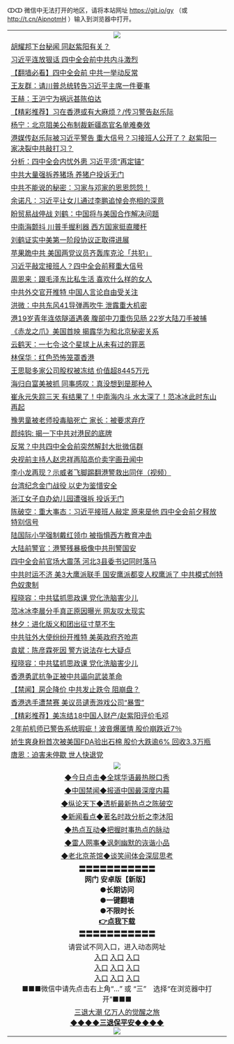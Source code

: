 ↀↀ 微信中无法打开的地区，请将本站网址 https://git.io/gy （或 http://t.cn/AipnotmH ）输入到浏览器中打开。 

<table>
   <tr>
    <td align=center><img src="https://github.com/gyhhx/image-upload/blob/master/20190822-2.jpg" /></td>
  </tr>
<tr><td align="left"><a href="https://xwood.fun/oo.aspx?name=c1029318&key=nqynnipsxfbxcbni&from=gy">胡耀邦下台秘闻 同赵紫阳有关？</a></td></tr>
<tr><td align="left"><a href="https://xwood.fun/oo.aspx?name=c1086140&key=nqynnipsxfbxcbni&from=gy">习近平连放狠话 四中全会前中共内斗激烈</a></td></tr>
<tr><td align="left"><a href="https://xwood.fun/oo.aspx?name=c1085967&key=nqynnipsxfbxcbni&from=gy">【翻墙必看】四中全会前 中共一举动反常</a></td></tr>
<tr><td align="left"><a href="https://xwood.fun/oo.aspx?name=c1086240&key=nqynnipsxfbxcbni&from=gy">王友群：请川普总统转告习近平主席一件要事</a></td></tr>
<tr><td align="left"><a href="https://xwood.fun/oo.aspx?name=c1080777&key=nqynnipsxfbxcbni&from=gy">王赫：王沪宁为祸远甚陈伯达</a></td></tr>
<tr><td align="left"><a href="https://xwood.fun/oo.aspx?name=c1086076&key=nqynnipsxfbxcbni&from=gy">【精彩推荐】习在香港或有大麻烦？/传习警告赵乐际</a></td></tr>
<tr><td align="left"><a href="https://xwood.fun/oo.aspx?name=c1086233&key=nqynnipsxfbxcbni&from=gy">杨宁：北京阻美公布制裁新疆高官名单难奏效</a></td></tr>
<tr><td align="left"><a href="https://xwood.fun/oo.aspx?name=c1086221&key=nqynnipsxfbxcbni&from=gy">港媒传赵乐际被习近平警告 重大信号？习接班人公开了？ 赵紫阳一家决裂中共敲打习？</a></td></tr>
<tr><td align="left"><a href="https://xwood.fun/oo.aspx?name=c1086075&key=nqynnipsxfbxcbni&from=gy">分析：四中全会内忧外患 习近平须“再定锚”</a></td></tr>
<tr><td align="left"><a href="https://xwood.fun/oo.aspx?name=c1086110&key=nqynnipsxfbxcbni&from=gy">中共大量强拆养猪场 养猪户投诉无门</a></td></tr>
<tr><td align="left"><a href="https://xwood.fun/oo.aspx?name=c899223&key=nqynnipsxfbxcbni&from=gy">中共不能说的秘密：习家与邓家的恩恩怨怨！</a></td></tr>
<tr><td align="left"><a href="https://xwood.fun/oo.aspx?name=c1056228&key=nqynnipsxfbxcbni&from=gy">余诺凡：习近平让女儿通过李鹏追悼会亮相的深意</a></td></tr>
<tr><td align="left"><a href="https://xwood.fun/oo.aspx?name=c1086230&key=nqynnipsxfbxcbni&from=gy">盼贸易战停战 刘鹤：中国将与美国合作解决问题</a></td></tr>
<tr><td align="left"><a href="https://xwood.fun/oo.aspx?name=c1086224&key=nqynnipsxfbxcbni&from=gy">中南海颤抖 川普手握利器 西方国家挺直腰杆</a></td></tr>
<tr><td align="left"><a href="https://xwood.fun/oo.aspx?name=c1086105&key=nqynnipsxfbxcbni&from=gy">刘鹤证实中美第一阶段协议正取得进展</a></td></tr>
<tr><td align="left"><a href="https://xwood.fun/oo.aspx?name=c1086229&key=nqynnipsxfbxcbni&from=gy">苹果跪中共 美国两党议员齐轰库克沦「共犯」</a></td></tr>
<tr><td align="left"><a href="https://xwood.fun/oo.aspx?name=c1086029&key=nqynnipsxfbxcbni&from=gy">习近平敲定接班人？四中全会前释重大信号</a></td></tr>
<tr><td align="left"><a href="https://xwood.fun/oo.aspx?name=c1085713&key=nqynnipsxfbxcbni&from=gy">周恩来：跟毛泽东比私生活 喜欢什么样的女人</a></td></tr>
<tr><td align="left"><a href="https://xwood.fun/oo.aspx?name=c1086244&key=nqynnipsxfbxcbni&from=gy">中共外交官开推特 中国人言论自由受关注</a></td></tr>
<tr><td align="left"><a href="https://xwood.fun/oo.aspx?name=c1086054&key=nqynnipsxfbxcbni&from=gy">洪微：中共东风41导弹再吹牛 泄露重大机密</a></td></tr>
<tr><td align="left"><a href="https://xwood.fun/oo.aspx?name=c1086223&key=nqynnipsxfbxcbni&from=gy">港19岁青年连侬隧道遇袭 腹部中刀重伤见肠 22岁大陆刀手被捕</a></td></tr>
<tr><td align="left"><a href="https://xwood.fun/oo.aspx?name=c1086225&key=nqynnipsxfbxcbni&from=gy">《赤龙之爪》美国首映 揭露华为和北京秘密关系</a></td></tr>
<tr><td align="left"><a href="https://xwood.fun/oo.aspx?name=c1086090&key=nqynnipsxfbxcbni&from=gy">云鹤天：一七令‧这个星球上从未有过的罪恶</a></td></tr>
<tr><td align="left"><a href="https://xwood.fun/oo.aspx?name=c1086234&key=nqynnipsxfbxcbni&from=gy">林保华：红色恐怖笼罩香港</a></td></tr>
<tr><td align="left"><a href="https://xwood.fun/oo.aspx?name=c1086242&key=nqynnipsxfbxcbni&from=gy">王思聪多家公司股权被冻结 价值超8445万元</a></td></tr>
<tr><td align="left"><a href="https://xwood.fun/oo.aspx?name=c1086220&key=nqynnipsxfbxcbni&from=gy">海归白富美被抓 同事感叹：真没想到是那种人</a></td></tr>
<tr><td align="left"><a href="https://xwood.fun/oo.aspx?name=c1015235&key=nqynnipsxfbxcbni&from=gy">崔永元失踪三天 有结果了！中南海内斗 水太深了！范冰冰此时东山再起</a></td></tr>
<tr><td align="left"><a href="https://xwood.fun/oo.aspx?name=c1086243&key=nqynnipsxfbxcbni&from=gy">豫男童被老师投毒脑死亡 家长：被要求弃疗</a></td></tr>
<tr><td align="left"><a href="https://xwood.fun/oo.aspx?name=c1086235&key=nqynnipsxfbxcbni&from=gy">颜纯钩: 揭一下中共对港民的底牌</a></td></tr>
<tr><td align="left"><a href="https://xwood.fun/oo.aspx?name=c1085916&key=nqynnipsxfbxcbni&from=gy">反常？中共四中全会前突然解封大批微信群</a></td></tr>
<tr><td align="left"><a href="https://xwood.fun/oo.aspx?name=c1086246&key=nqynnipsxfbxcbni&from=gy">央视前主持人赵忠祥再陷高价卖字画丑闻中</a></td></tr>
<tr><td align="left"><a href="https://xwood.fun/oo.aspx?name=c1086028&key=nqynnipsxfbxcbni&from=gy">李小龙再现？示威者飞脚踢翻港警救出同伴（视频）</a></td></tr>
<tr><td align="left"><a href="https://xwood.fun/oo.aspx?name=c1086104&key=nqynnipsxfbxcbni&from=gy">台湾纪念金门战役 以史为鉴惜安全</a></td></tr>
<tr><td align="left"><a href="https://xwood.fun/oo.aspx?name=c1086113&key=nqynnipsxfbxcbni&from=gy">浙江女子自办幼儿园遭强拆 投诉无门</a></td></tr>
<tr><td align="left"><a href="https://xwood.fun/oo.aspx?name=c1085843&key=nqynnipsxfbxcbni&from=gy">陈破空：重大事态：习近平接班人敲定 原来是他 四中全会前夕释放特别信号</a></td></tr>
<tr><td align="left"><a href="https://xwood.fun/oo.aspx?name=c1086239&key=nqynnipsxfbxcbni&from=gy">陆国际小学强制戴红领巾 被指惧西方教育冲击</a></td></tr>
<tr><td align="left"><a href="https://xwood.fun/oo.aspx?name=c1086093&key=nqynnipsxfbxcbni&from=gy">大陆前警官：港警残暴极像中共刑警国安</a></td></tr>
<tr><td align="left"><a href="https://xwood.fun/oo.aspx?name=c1086057&key=nqynnipsxfbxcbni&from=gy">四中全会前官场大震荡 河北3县委书记同时落马</a></td></tr>
<tr><td align="left"><a href="https://xwood.fun/oo.aspx?name=c1086222&key=nqynnipsxfbxcbni&from=gy">中共时运不济 美3大鹰派联手 国安鹰派都变人权鹰派了 中共模式创特色奴隶制</a></td></tr>
<tr><td align="left"><a href="https://xwood.fun/oo.aspx?name=c1086236&key=nqynnipsxfbxcbni&from=gy">程晓容：中共猛抓思政课 党化洗脑害少儿</a></td></tr>
<tr><td align="left"><a href="https://xwood.fun/oo.aspx?name=c1085806&key=nqynnipsxfbxcbni&from=gy">范冰冰李晨分手真正原因曝光 网友叹太现实</a></td></tr>
<tr><td align="left"><a href="https://xwood.fun/oo.aspx?name=c1086231&key=nqynnipsxfbxcbni&from=gy">林夕：进化版义和团出征寸草不生</a></td></tr>
<tr><td align="left"><a href="https://xwood.fun/oo.aspx?name=c1086077&key=nqynnipsxfbxcbni&from=gy">中共驻外大使纷纷开推特 美英政府齐呛声</a></td></tr>
<tr><td align="left"><a href="https://xwood.fun/oo.aspx?name=c1086237&key=nqynnipsxfbxcbni&from=gy">袁斌：陈彦霖死因 警方说法存七大疑点</a></td></tr>
<tr><td align="left"><a href="https://xwood.fun/oo.aspx?name=c1086059&key=nqynnipsxfbxcbni&from=gy">程晓容：中共猛抓思政课 党化洗脑害少儿</a></td></tr>
<tr><td align="left"><a href="https://xwood.fun/oo.aspx?name=c1086046&key=nqynnipsxfbxcbni&from=gy">香港勇武抗争正被中共逼向武装革命</a></td></tr>
<tr><td align="left"><a href="https://xwood.fun/oo.aspx?name=c1085918&key=nqynnipsxfbxcbni&from=gy">【禁闻】房企降价 中共发止跌令 阻崩盘？</a></td></tr>
<tr><td align="left"><a href="https://xwood.fun/oo.aspx?name=c1086114&key=nqynnipsxfbxcbni&from=gy">香港选手遭禁赛 美议员谴责游戏公司“暴雪”</a></td></tr>
<tr><td align="left"><a href="https://xwood.fun/oo.aspx?name=c1085804&key=nqynnipsxfbxcbni&from=gy">【精彩推荐】美冻结18中国人财产/赵紫阳评价毛邓</a></td></tr>
<tr><td align="left"><a href="https://xwood.fun/oo.aspx?name=c1086227&key=nqynnipsxfbxcbni&from=gy">2年前机师已警告系统瑕疵！波音爆匿情 股价崩跌近7％</a></td></tr>
<tr><td align="left"><a href="https://xwood.fun/oo.aspx?name=c1086228&key=nqynnipsxfbxcbni&from=gy">娇生爽身粉首次被美国FDA验出石棉 股价大跌逾6% 回收3.3万瓶</a></td></tr>
<tr><td align="left"><a href="https://xwood.fun/oo.aspx?name=c1086241&key=nqynnipsxfbxcbni&from=gy">唐恩：迫害未停歇 世人快退党</a></td></tr>

   <tr>
    <td align=center><img src="https://github.com/gyhhx/image-upload/blob/master/ogate-c.JPG" /></td>
  </tr>
   <tr>
   <td align=center> 
<a href="https://tru28th.xwood.fun/oo.aspx?name=c816850&key=nqynnipsxfbxcbni&from=gy&tag=9877">◆今日点击◆全球华语最热脱口秀</a><br/>
    </td>
  </tr>
  <tr>
  <td align=center>
<a href="https://tru28th.xwood.fun/oo.aspx?name=c816860&key=nqynnipsxfbxcbni&from=gy&tag=99733110">◆中国禁闻◆报道中国最深度内幕</a><br/>
   </tr>
  <tr>
     <td align=center>
<a href="https://tru28th.xwood.fun/oo.aspx?name=c816855&key=nqynnipsxfbxcbni&from=gy&tag=997110">◆纵论天下◆透析最新热点之陈破空</a><br/>
   </tr>
   <tr>
      <td align=center>
<a href="https://tru28th.xwood.fun/oo.aspx?name=c838308&key=nqynnipsxfbxcbni&from=gy&tag=9973110">◆新闻看点◆著名时政分析之李沐阳</a><br/>
   </tr>
   <tr>
     <td align=center>
<a href="https://tru28th.xwood.fun/oo.aspx?name=c816852&key=nqynnipsxfbxcbni&from=gy&tag=9733110">◆热点互动◆把握时事热点的脉动</a><br/>
   </tr>
   <tr>
      <td align=center>
<a href="https://tru28th.xwood.fun/oo.aspx?name=c816694&key=nqynnipsxfbxcbni&from=gy&tag=93310">◆雷人网事◆讽刺幽默的诙谐小品</a><br/>
   </tr>
   <tr>
    <td align=center>
<a href="https://tru28th.xwood.fun/oo.aspx?name=c816650&key=nqynnipsxfbxcbni&from=gy&tag=9973110">◆老北京茶馆◆谈笑间体会深层思考</a><br/>
   </tr>
  <tr>
    <td align=center>
 <b>〓〓〓〓〓〓〓〓〓〓〓<br/>网门 安卓版【新版】<br/> ●长期访问<br/> ●一键翻墙<br/>  ●不限时长<br/> 
 <a href="https://share.weiyun.com/5tym2kI">👉<b>点我下载</a><br/>〓〓〓〓〓〓〓〓〓〓〓<br/>
    </td>
    </tr>
   <tr>
    <td align=center>请尝试不同入口，进入动态网址<br/>
      <a href="https://s3.us-east-2.amazonaws.com/ogateo/show.htm">入口</a>
      <a href="https://s3.ca-central-1.amazonaws.com/ogatec/show.htm">入口</a>
      <a href="https://s3.ap-southeast-2.amazonaws.com/ogatey/show.htm">入口</a><br/>
      <a href="https://s3.ap-northeast-2.amazonaws.com/ogates/show.htm">入口</a>
      <a href="https://s3.eu-central-1.amazonaws.com/ogatef/show.htm">入口</a>
      <a href="https://s3.ap-south-1.amazonaws.com/ogatem/show.htm">入口</a><br/>
      <a href="https://s3-us-west-1.amazonaws.com/ogaten/show.htm">入口</a>
      <a href="https://s3.eu-west-2.amazonaws.com/ogatel/show.htm">入口</a>
      <a href="https://s3.ap-northeast-1.amazonaws.com/ogatet/show.htm">入口</a><br/>
      ■■■微信中请先点击右上角“...” 或 “三”　选择“在浏览器中打开”■■■<b><br/>
    </td>
  </tr>
  <tr>  
  <td align=center>
  <a href="https://tru28th.xwood.fun/oo.aspx?name=c894205&key=nqynnipsxfbxcbni&from=gy&tag=9973110">三退大潮 亿万人的觉醒之旅</a><br/>
      <a href="https://tru28th.xwood.fun/oo.aspx?name=ogQuit.aspx&key=nqynnipsxfbxcbni&from=gy"><b>◆◆◆◆三退保平安◆◆◆◆<br/></a>
      <img src="https://github.com/gyhhx/image-upload/blob/master/3t.jpg" /><br/>
      </td>
  </tr>
</table>


